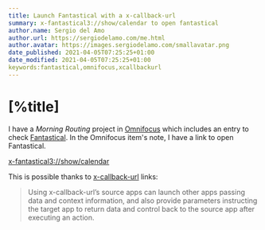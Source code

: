 ```yaml
---
title: Launch Fantastical with a x-callback-url
summary: x-fantastical3://show/calendar to open fantastical 
author.name: Sergio del Amo
author.url: https://sergiodelamo.com/me.html
author.avatar: https://images.sergiodelamo.com/smallavatar.png 
date_published: 2021-04-05T07:25:25+01:00
date_modified: 2021-04-05T07:25:25+01:00
keywords:fantastical,omnifocus,xcallbackurl
---
```


# [%title]

I have a _Morning Routing_ project in [Omnifocus](https://www.omnigroup.com/omnifocus/) which includes an entry to check [Fantastical](https://flexibits.com/fantastical). In the Omnifocus item's note, I have a link to open Fantastical.  

[x-fantastical3://show/calendar](x-fantastical3://show/calendar)

This is possible thanks to [x-callback-url](http://x-callback-url.com) links:

> Using x-callback-url’s source apps can launch other apps passing data and context information, and also provide parameters instructing the target app to return data and control back to the source app after executing an action. 



